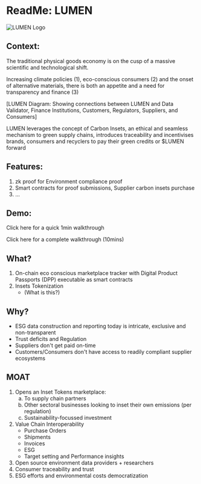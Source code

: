 <!DOCTYPE html>
<html lang="en">
<body>
    <h1>ReadMe: LUMEN</h1>
    <img src="https://github.com/user-attachments/assets/9984a7cb-6b6f-463b-8db3-645ee34affa1" alt="LUMEN Logo" class="logo">
    <h2>Context:</h2>
    <p>The traditional physical goods economy is on the cusp of a massive scientific and technological shift.</p>
    <p>Increasing climate policies (1), eco-conscious consumers (2) and the onset of alternative materials, there is both an appetite and a need for transparency and finance (3)</p>
    <div class="diagram">
        [LUMEN Diagram: Showing connections between LUMEN and Data Validator, Finance Institutions, Customers, Regulators, Suppliers, and Consumers]
    </div>
    <p>LUMEN leverages the concept of Carbon Insets, an ethical and seamless mechanism to green supply chains, introduces traceability and incentivises brands, consumers and recyclers to pay their green credits or $LUMEN forward</p>
    <h2>Features:</h2>
    <ol>
        <li>zk proof for Environment compliance proof</li>
        <li>Smart contracts for proof submissions, Supplier carbon insets purchase</li>
        <li>...</li>
    </ol>
    <h2>Demo:</h2>
    <p>Click here for a quick 1min walkthrough</p>
    <p>Click here for a complete walkthrough (10mins)</p>
    <h2>What?</h2>
    <ol>
        <li>On-chain eco conscious marketplace tracker with Digital Product Passports (DPP) executable as smart contracts</li>
        <li>Insets Tokenization
            <ul>
                <li>(What is this?)</li>
            </ul>
        </li>
    </ol>
    <h2>Why?</h2>
    <ul>
        <li>ESG data construction and reporting today is intricate, exclusive and non-transparent</li>
        <li>Trust deficits and Regulation</li>
        <li>Suppliers don't get paid on-time</li>
        <li>Customers/Consumers don't have access to readily compliant supplier ecosystems</li>
    </ul>
    <h2>MOAT</h2>
    <ol>
        <li>Opens an Inset Tokens marketplace:
            <ol type="a">
                <li>To supply chain partners</li>
                <li>Other sectoral businesses looking to inset their own emissions (per regulation)</li>
                <li>Sustainability-focussed investment</li>
            </ol>
        </li>
        <li>Value Chain Interoperability
            <ul>
                <li class="strikethrough">Purchase Orders</li>
                <li class="strikethrough">Shipments</li>
                <li class="strikethrough">Invoices</li>
                <li>ESG</li>
                <li>Target setting and Performance insights</li>
            </ul>
        </li>
        <li>Open source environment data providers + researchers</li>
        <li>Consumer traceability and trust</li>
        <li>ESG efforts and environmental costs democratization</li>
    </ol>
</body>
</html>
